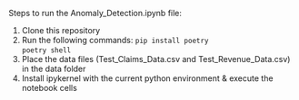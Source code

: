Steps to run the Anomaly_Detection.ipynb file:
1. Clone this repository
2. Run the following commands:
`pip install poetry`   
`poetry shell`
4. Place the data files (Test_Claims_Data.csv and Test_Revenue_Data.csv) in the data folder
5. Install ipykernel with the current python environment & execute the notebook cells
